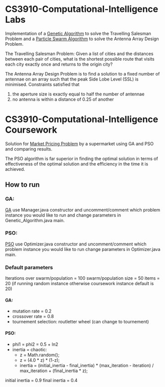 # CS3910-Computational-Intelligence Labs


Implementation of a [Genetic Algorithm](https://github.com/Vanguard-Anon/GA-PSO-Algorithms/tree/master/src/tsp) to solve the Travelling Salesman Problem and a [Particle Swarm Algorithm](https://github.com/Vanguard-Anon/GA-PSO-Algorithms/tree/master/src/antenna) to solve the Antenna Array Design Problem.


The Travelling Salesman Problem: Given a list of cities and the distances between each pair of cities, what is the shortest possible route that visits each city exactly once and returns to the origin city?


The Antenna Array Design Problem is to find a solution to a fixed number of antennae on an array such that the peak Side Lobe Level (SSL) is minimised. Constraints satisfied that 
1. the aperture size is exactly equal to half the number of antennae
2. no antenna is within a distance of 0.25 of another



# CS3910-Computational-Intelligence Coursework

Solution for [Market Pricing Problem](https://github.com/Vanguard-Anon/GA-PSO-Algorithms/tree/master/src/com/pricing) by a supermarket using GA and PSO and comparing results.

The PSO algorithm is far superior in finding the optimal solution in terms of effectiveness of the optimal solution and the efficiency in the time it is achieved.


## How to run

### GA:
[GA](https://github.com/Vanguard-Anon/GA-PSO-Algorithms/tree/master/src/com/genetic) use Manager.java constructor and uncomment/comment which
problem instance you would like to run and change parameters in Genetic_Algorithm.java main.



### PSO:
[PSO](https://github.com/Vanguard-Anon/GA-PSO-Algorithms/tree/master/src/com/pso) use Optimizer.java constructor and uncomment/comment which
problem instance you would like to run change parameters in Optimizer.java main.


### Default parameters

Iterations over swarm/population = 100
swarm/population size = 50
items = 20 (if running random instance otherwise coursework instance default is 20)

#### GA:
- mutation rate = 0.2
- crossover rate = 0.8
- tournement selection: routletter wheel (can change to tournement)

#### PSO:
- phi1 = phi2 = 0.5 + ln2
- inertia = chaotic:
  - z = Math.random();
  - z = (4.0 * z) * (1-z);
  - inertia = (initial_inertia - final_inertia) * (max_iteration - iteration) / max_iteration + (final_inertia * z);

initial inertia = 0.9
final inertia = 0.4



